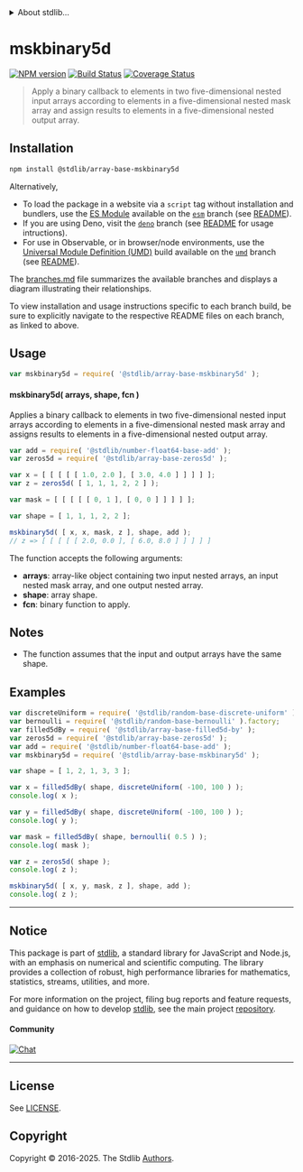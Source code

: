 <!--

@license Apache-2.0

Copyright (c) 2024 The Stdlib Authors.

Licensed under the Apache License, Version 2.0 (the "License");
you may not use this file except in compliance with the License.
You may obtain a copy of the License at

   http://www.apache.org/licenses/LICENSE-2.0

Unless required by applicable law or agreed to in writing, software
distributed under the License is distributed on an "AS IS" BASIS,
WITHOUT WARRANTIES OR CONDITIONS OF ANY KIND, either express or implied.
See the License for the specific language governing permissions and
limitations under the License.

-->


<details>
  <summary>
    About stdlib...
  </summary>
  <p>We believe in a future in which the web is a preferred environment for numerical computation. To help realize this future, we've built stdlib. stdlib is a standard library, with an emphasis on numerical and scientific computation, written in JavaScript (and C) for execution in browsers and in Node.js.</p>
  <p>The library is fully decomposable, being architected in such a way that you can swap out and mix and match APIs and functionality to cater to your exact preferences and use cases.</p>
  <p>When you use stdlib, you can be absolutely certain that you are using the most thorough, rigorous, well-written, studied, documented, tested, measured, and high-quality code out there.</p>
  <p>To join us in bringing numerical computing to the web, get started by checking us out on <a href="https://github.com/stdlib-js/stdlib">GitHub</a>, and please consider <a href="https://opencollective.com/stdlib">financially supporting stdlib</a>. We greatly appreciate your continued support!</p>
</details>

# mskbinary5d

[![NPM version][npm-image]][npm-url] [![Build Status][test-image]][test-url] [![Coverage Status][coverage-image]][coverage-url] <!-- [![dependencies][dependencies-image]][dependencies-url] -->

> Apply a binary callback to elements in two five-dimensional nested input arrays according to elements in a five-dimensional nested mask array and assign results to elements in a five-dimensional nested output array.

<section class="intro">

</section>

<!-- /.intro -->

<section class="installation">

## Installation

```bash
npm install @stdlib/array-base-mskbinary5d
```

Alternatively,

-   To load the package in a website via a `script` tag without installation and bundlers, use the [ES Module][es-module] available on the [`esm`][esm-url] branch (see [README][esm-readme]).
-   If you are using Deno, visit the [`deno`][deno-url] branch (see [README][deno-readme] for usage intructions).
-   For use in Observable, or in browser/node environments, use the [Universal Module Definition (UMD)][umd] build available on the [`umd`][umd-url] branch (see [README][umd-readme]).

The [branches.md][branches-url] file summarizes the available branches and displays a diagram illustrating their relationships.

To view installation and usage instructions specific to each branch build, be sure to explicitly navigate to the respective README files on each branch, as linked to above.

</section>

<section class="usage">

## Usage

```javascript
var mskbinary5d = require( '@stdlib/array-base-mskbinary5d' );
```

#### mskbinary5d( arrays, shape, fcn )

Applies a binary callback to elements in two five-dimensional nested input arrays according to elements in a five-dimensional nested mask array and assigns results to elements in a five-dimensional nested output array.

```javascript
var add = require( '@stdlib/number-float64-base-add' );
var zeros5d = require( '@stdlib/array-base-zeros5d' );

var x = [ [ [ [ [ 1.0, 2.0 ], [ 3.0, 4.0 ] ] ] ] ];
var z = zeros5d( [ 1, 1, 1, 2, 2 ] );

var mask = [ [ [ [ [ 0, 1 ], [ 0, 0 ] ] ] ] ];

var shape = [ 1, 1, 1, 2, 2 ];

mskbinary5d( [ x, x, mask, z ], shape, add );
// z => [ [ [ [ [ 2.0, 0.0 ], [ 6.0, 8.0 ] ] ] ] ]
```

The function accepts the following arguments:

-   **arrays**: array-like object containing two input nested arrays, an input nested mask array, and one output nested array.
-   **shape**: array shape.
-   **fcn**: binary function to apply.

</section>

<!-- /.usage -->

<section class="notes">

## Notes

-   The function assumes that the input and output arrays have the same shape.

</section>

<!-- /.notes -->

<section class="examples">

## Examples

<!-- eslint no-undef: "error" -->

```javascript
var discreteUniform = require( '@stdlib/random-base-discrete-uniform' ).factory;
var bernoulli = require( '@stdlib/random-base-bernoulli' ).factory;
var filled5dBy = require( '@stdlib/array-base-filled5d-by' );
var zeros5d = require( '@stdlib/array-base-zeros5d' );
var add = require( '@stdlib/number-float64-base-add' );
var mskbinary5d = require( '@stdlib/array-base-mskbinary5d' );

var shape = [ 1, 2, 1, 3, 3 ];

var x = filled5dBy( shape, discreteUniform( -100, 100 ) );
console.log( x );

var y = filled5dBy( shape, discreteUniform( -100, 100 ) );
console.log( y );

var mask = filled5dBy( shape, bernoulli( 0.5 ) );
console.log( mask );

var z = zeros5d( shape );
console.log( z );

mskbinary5d( [ x, y, mask, z ], shape, add );
console.log( z );
```

</section>

<!-- /.examples -->

<!-- Section for related `stdlib` packages. Do not manually edit this section, as it is automatically populated. -->

<section class="related">

</section>

<!-- /.related -->

<!-- Section for all links. Make sure to keep an empty line after the `section` element and another before the `/section` close. -->


<section class="main-repo" >

* * *

## Notice

This package is part of [stdlib][stdlib], a standard library for JavaScript and Node.js, with an emphasis on numerical and scientific computing. The library provides a collection of robust, high performance libraries for mathematics, statistics, streams, utilities, and more.

For more information on the project, filing bug reports and feature requests, and guidance on how to develop [stdlib][stdlib], see the main project [repository][stdlib].

#### Community

[![Chat][chat-image]][chat-url]

---

## License

See [LICENSE][stdlib-license].


## Copyright

Copyright &copy; 2016-2025. The Stdlib [Authors][stdlib-authors].

</section>

<!-- /.stdlib -->

<!-- Section for all links. Make sure to keep an empty line after the `section` element and another before the `/section` close. -->

<section class="links">

[npm-image]: http://img.shields.io/npm/v/@stdlib/array-base-mskbinary5d.svg
[npm-url]: https://npmjs.org/package/@stdlib/array-base-mskbinary5d

[test-image]: https://github.com/stdlib-js/array-base-mskbinary5d/actions/workflows/test.yml/badge.svg?branch=main
[test-url]: https://github.com/stdlib-js/array-base-mskbinary5d/actions/workflows/test.yml?query=branch:main

[coverage-image]: https://img.shields.io/codecov/c/github/stdlib-js/array-base-mskbinary5d/main.svg
[coverage-url]: https://codecov.io/github/stdlib-js/array-base-mskbinary5d?branch=main

<!--

[dependencies-image]: https://img.shields.io/david/stdlib-js/array-base-mskbinary5d.svg
[dependencies-url]: https://david-dm.org/stdlib-js/array-base-mskbinary5d/main

-->

[chat-image]: https://img.shields.io/gitter/room/stdlib-js/stdlib.svg
[chat-url]: https://app.gitter.im/#/room/#stdlib-js_stdlib:gitter.im

[stdlib]: https://github.com/stdlib-js/stdlib

[stdlib-authors]: https://github.com/stdlib-js/stdlib/graphs/contributors

[umd]: https://github.com/umdjs/umd
[es-module]: https://developer.mozilla.org/en-US/docs/Web/JavaScript/Guide/Modules

[deno-url]: https://github.com/stdlib-js/array-base-mskbinary5d/tree/deno
[deno-readme]: https://github.com/stdlib-js/array-base-mskbinary5d/blob/deno/README.md
[umd-url]: https://github.com/stdlib-js/array-base-mskbinary5d/tree/umd
[umd-readme]: https://github.com/stdlib-js/array-base-mskbinary5d/blob/umd/README.md
[esm-url]: https://github.com/stdlib-js/array-base-mskbinary5d/tree/esm
[esm-readme]: https://github.com/stdlib-js/array-base-mskbinary5d/blob/esm/README.md
[branches-url]: https://github.com/stdlib-js/array-base-mskbinary5d/blob/main/branches.md

[stdlib-license]: https://raw.githubusercontent.com/stdlib-js/array-base-mskbinary5d/main/LICENSE

</section>

<!-- /.links -->
